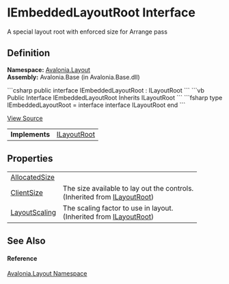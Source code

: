 # IEmbeddedLayoutRoot Interface


A special layout root with enforced size for Arrange pass



## Definition
**Namespace:** <a href="N_Avalonia_Layout">Avalonia.Layout</a>  
**Assembly:** Avalonia.Base (in Avalonia.Base.dll)

<Tabs groupId="api-code-preview">
<TabItem value="csharp" label="C#">
```csharp
public interface IEmbeddedLayoutRoot : ILayoutRoot
```
</TabItem>
<TabItem value="vb" label="VB">
```vb
Public Interface IEmbeddedLayoutRoot
	Inherits ILayoutRoot
```
</TabItem>
<TabItem value="fsharp" label="F#">
```fsharp
type IEmbeddedLayoutRoot = 
    interface
        interface ILayoutRoot
    end
```
</TabItem>
</Tabs>



<a href="https://github.com/AvaloniaUI/Avalonia/tree/master/src/Avalonia.Base/Layout/IEmbeddedLayoutRoot.cs" title="View the source code">View Source</a>

<table>
<tr><td><strong>Implements</strong></td><td><a href="T_Avalonia_Layout_ILayoutRoot">ILayoutRoot</a></td></tr>
</table>



## Properties
<table>
<tr>
<td><a href="P_Avalonia_Layout_IEmbeddedLayoutRoot_AllocatedSize">AllocatedSize</a></td>
<td> </td>
</tr>
<tr>
<td><a href="P_Avalonia_Layout_ILayoutRoot_ClientSize">ClientSize</a></td>
<td>The size available to lay out the controls.<br />(Inherited from <a href="T_Avalonia_Layout_ILayoutRoot">ILayoutRoot</a>)</td>
</tr>
<tr>
<td><a href="P_Avalonia_Layout_ILayoutRoot_LayoutScaling">LayoutScaling</a></td>
<td>The scaling factor to use in layout.<br />(Inherited from <a href="T_Avalonia_Layout_ILayoutRoot">ILayoutRoot</a>)</td>
</tr>
</table>

## See Also


#### Reference
<a href="N_Avalonia_Layout">Avalonia.Layout Namespace</a>  

